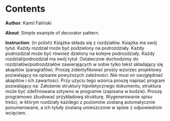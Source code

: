 # Contents

__Author__: Kamil Faliński

__About__: Simple example of decorator pattern.

__Instruction__: (in polish)
Książka składa się z rozdziałów. Książka ma swój tytuł. Każdy rozdział może być podzielony na podrozdziały. Każdy podrozdział może być również dzielony na kolejne podrozdziały. Każdy rozdział/podrozdział ma swój tytuł. Ostatecznie dochodzimy do rozdziałów/podrozdziałów zawierających w sobie tylko tekst składający się akapitów (paragrafów). Proszę zidentyfikować prosty wzorzec projektowy pozwalający na opisanie powyższych zależności. Nie musi on uwzględniać akapitów i ich zawartości. Przy użyciu tego wzorca proszę napisać program pozwalający na:
Założenie struktury hipotetycznego dokumentu, struktura może być zdefiniowana sztywno w programie (zapisana w kodzie). Proszę programowo zbudować przykładową strukturę.
Wygenerowanie spisu treści, w którym rozdziały każdego z poziomów zostaną automatycznie ponumerowane, a ich tytuły zostaną umieszczone w spisie z odpowiednim wcięciem.
